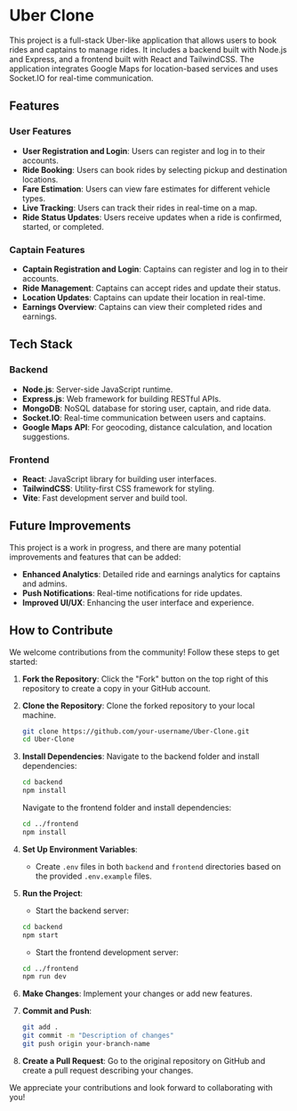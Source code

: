 # Uber Clone

This project is a full-stack Uber-like application that allows users to book rides and captains to manage rides. It includes a backend built with Node.js and Express, and a frontend built with React and TailwindCSS. The application integrates Google Maps for location-based services and uses Socket.IO for real-time communication.

## Features

### User Features

- **User Registration and Login**: Users can register and log in to their accounts.
- **Ride Booking**: Users can book rides by selecting pickup and destination locations.
- **Fare Estimation**: Users can view fare estimates for different vehicle types.
- **Live Tracking**: Users can track their rides in real-time on a map.
- **Ride Status Updates**: Users receive updates when a ride is confirmed, started, or completed.

### Captain Features

- **Captain Registration and Login**: Captains can register and log in to their accounts.
- **Ride Management**: Captains can accept rides and update their status.
- **Location Updates**: Captains can update their location in real-time.
- **Earnings Overview**: Captains can view their completed rides and earnings.

## Tech Stack

### Backend

- **Node.js**: Server-side JavaScript runtime.
- **Express.js**: Web framework for building RESTful APIs.
- **MongoDB**: NoSQL database for storing user, captain, and ride data.
- **Socket.IO**: Real-time communication between users and captains.
- **Google Maps API**: For geocoding, distance calculation, and location suggestions.

### Frontend

- **React**: JavaScript library for building user interfaces.
- **TailwindCSS**: Utility-first CSS framework for styling.
- **Vite**: Fast development server and build tool.

## Future Improvements

This project is a work in progress, and there are many potential improvements and features that can be added:

- **Enhanced Analytics**: Detailed ride and earnings analytics for captains and admins.
- **Push Notifications**: Real-time notifications for ride updates.
- **Improved UI/UX**: Enhancing the user interface and experience.

## How to Contribute

We welcome contributions from the community! Follow these steps to get started:

1. **Fork the Repository**: Click the "Fork" button on the top right of this repository to create a copy in your GitHub account.

2. **Clone the Repository**: Clone the forked repository to your local machine.

   ```bash
   git clone https://github.com/your-username/Uber-Clone.git
   cd Uber-Clone
   ```

3. **Install Dependencies**: Navigate to the backend folder and install dependencies:

   ```bash
   cd backend
   npm install
   ```

   Navigate to the frontend folder and install dependencies:

   ```bash
   cd ../frontend
   npm install
   ```

4. **Set Up Environment Variables**:

   - Create `.env` files in both `backend` and `frontend` directories based on the provided `.env.example` files.

5. **Run the Project**:

   - Start the backend server:

   ```bash
   cd backend
   npm start
   ```

   - Start the frontend development server:

   ```bash
   cd ../frontend
   npm run dev
   ```

6. **Make Changes**: Implement your changes or add new features.

7. **Commit and Push**:

   ```bash
   git add .
   git commit -m "Description of changes"
   git push origin your-branch-name
   ```

8. **Create a Pull Request**: Go to the original repository on GitHub and create a pull request describing your changes.

We appreciate your contributions and look forward to collaborating with you!

